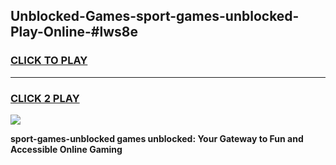 
## Unblocked-Games-sport-games-unblocked-Play-Online-#lws8e
<h3>
<a href="https://premium.freeplayer.one?title=sport-games-unblocked&ref=27F">CLICK TO PLAY</a></h3>
<hr>

<h3>
<a href="https://premium.freeplayer.one?title=sport-games-unblocked&ref=27F">CLICK 2 PLAY</a>
  
</h3>

<a href="https://premium.freeplayer.one?title=sport-games-unblocked&ref=27F"><img src="https://clearcache.store/games.png"></a>


**sport-games-unblocked games unblocked: Your Gateway to Fun and Accessible Online Gaming**
